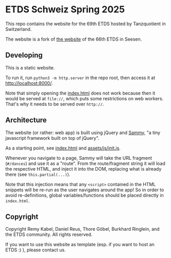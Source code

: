 # ETDS Schweiz Spring 2025

This repo contains the website for the 69th ETDS hosted by Tanzquotient in Switzerland.

The website is a fork of [the website](https://github.com/RomanovX/ETDS666) of the 66th ETDS in Seesen.

## Developing

This is a static website.

To run it, run `python3 -m http.server` in the repo root, then access it at <http://localhost:8000/>.

Note that simply opening the [index.html](index.html) does not work because then it would
be served at `file://`, which puts some restrictions on web workers.
That's why it needs to be served over `http://`.

## Architecture

The website (or rather: web app) is built using jQuery and [Sammy](https://github.com/quirkey/sammy),
"a tiny javascript framework built on top of jQuery".

As a starting point, see [index.html](index.html) and [assets/js/init.js](assets/js/init.js).

Whenever you navigate to a page, Sammy will take the URL fragment (`#/dances`) and use it as a "route".
From the route/fragment string it will load the respective HTML,
and inject it into the DOM, replacing what is already there (see `this.partial(...)`).

Note that this injection means that any `<script>` contained in the HTML snippets
will be re-run as the user navigates around the app!
So in order to avoid re-definitions, global variables/functions should be placed directly in `index.html`.

## Copyright

Copyright Remy Kabel, Daniel Reus, Thore Göbel, Burkhard Ringlein, and the ETDS community.
All rights reserved. 

If you want to use this website as template (esp. if you want to host an ETDS :) ), please contact us.

